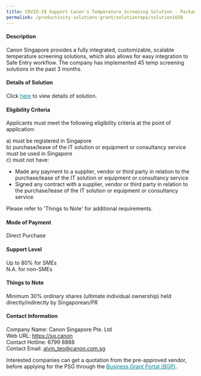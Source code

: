 ```yaml
---
title: COVID-19 Support Canon's Temperature Screening Solution - Package A (FACTS - Contact Mode)
permalink: /productivity-solutions-grant/solutionrepo/solution1658
---
```


#### Description

Canon Singapore provides a fully integrated, customizable, scalable temperature screening solutions, which also allows for easy integration to Safe Entry workflow. The company has implemented 45 temp screening solutions in the past 3 months. 

#### Details of Solution

Click <a href='https://govassist.gobusiness.gov.sg/images/psg/Desensitised_Canon_Singapore_Temp Screening_Annex 3_Part_1.pdf' style='color:#037e8a'>here</a> to view details of solution.

#### Eligibility Criteria

Applicants must meet the following eligibility criteria at the point of application:

a) must be registered in Singapore <br>
b) purchase/lease of the IT solution or equipment or consultancy service must be used in Singapore <br>
c) must not have:
- Made any payment to a supplier, vendor or third party in relation to the purchase/lease of the IT solution or equipment or consultancy service
- Signed any contract with a supplier, vendor or third party in relation to the purchase/lease of the IT solution or equipment or consultancy service

Please refer to 'Things to Note' for additional requirements.

#### Mode of Payment
Direct Purchase

#### Support Level
Up to 80% for SMEs <br>
N.A. for non-SMEs

#### Things to Note
Minimum 30% ordinary shares (ultimate individual ownership) held directly/indirectly by Singaporean/PR

#### Contact Information
Company Name: Canon Singapore Pte. Ltd<br>Web URL: https://sg.canon<br>Contact Hotline: 6799 8888<br>Contact Email: alvin_teo@canon.com.sg

Interested companies can get a quotation from the pre-approved vendor, before applying for the PSG through the <a target='_blank' style='color:#037e8a' href='https://www.businessgrants.gov.sg/'>Business Grant Portal (BGP)</a>.
